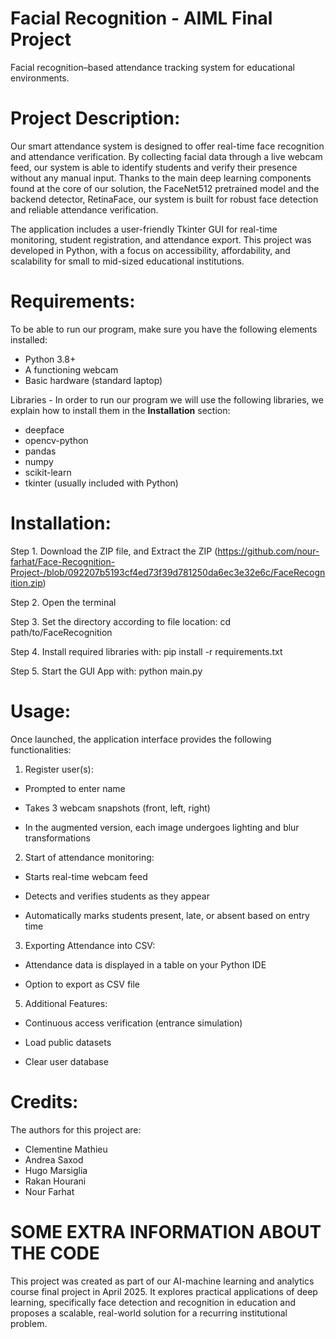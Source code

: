 # Facial Recognition - AIML Final Project

Facial recognition–based attendance tracking system for educational environments. 

# Project Description:

Our smart attendance system is designed to offer real-time face recognition and attendance verification. By collecting facial data through a live webcam feed, our system is able to identify students and verify their presence without any manual input. Thanks to the main deep learning components found at the core of our solution, the FaceNet512 pretrained model and the backend detector, RetinaFace, our system is built for robust face detection and reliable attendance verification.
     
The application includes a user-friendly Tkinter GUI for real-time monitoring, student registration, and attendance export. This project was developed in Python, with a focus on accessibility, affordability, and scalability for small to mid-sized educational institutions.

# Requirements:

To be able to run our program, make sure you have the following elements installed:

  - Python 3.8+
  - A functioning webcam
  - Basic hardware (standard laptop)

Libraries - In order to run our program we will use the following libraries, we explain how to install them in the **Installation** section:

  - deepface
  - opencv-python
  - pandas
  - numpy
  - scikit-learn
  - tkinter (usually included with Python)

# Installation:
   
Step 1. Download the ZIP file, and Extract the ZIP  (https://github.com/nour-farhat/Face-Recognition-Project-/blob/092207b5193cf4ed73f39d781250da6ec3e32e6c/FaceRecognition.zip)

Step 2. Open the terminal

Step 3. Set the directory according to file location: cd path/to/FaceRecognition

Step 4. Install required libraries with: pip install -r requirements.txt

Step 5. Start the GUI App with: python main.py

# Usage:

Once launched, the application interface provides the following functionalities:

1) Register user(s):

- Prompted to enter name
  
- Takes 3 webcam snapshots (front, left, right)
  
- In the augmented version, each image undergoes lighting and blur transformations
 

2) Start of attendance monitoring:

- Starts real-time webcam feed
  
- Detects and verifies students as they appear

- Automatically marks students present, late, or absent based on entry time


3) Exporting Attendance into CSV:

- Attendance data is displayed in a table on your Python IDE
  
- Option to export as CSV file


5) Additional Features:
   
- Continuous access verification (entrance simulation)
  
- Load public datasets 
  
- Clear user database

# Credits:

The authors for this project are:   

- Clementine Mathieu 
- Andrea Saxod
- Hugo Marsiglia
- Rakan Hourani 
- Nour Farhat

# SOME EXTRA INFORMATION ABOUT THE CODE

This project was created as part of our AI-machine learning and analytics course final project in April 2025.
It explores practical applications of deep learning, specifically face detection and recognition in education and proposes a scalable, real-world solution for a recurring institutional problem.


